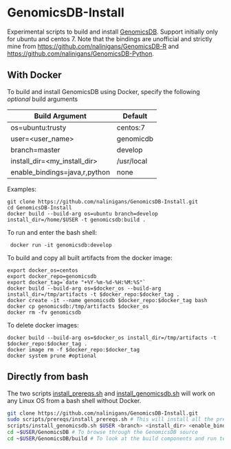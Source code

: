 # GenomicsDB-Install
Experimental scripts to build and install [GenomicsDB](https://github.com/GenomicsDB/GenomicsDB). Support initially only for ubuntu and centos 7. Note that the bindings are unofficial and strictly mine from https://github.com/nalinigans/GenomicsDB-R and https://github.com/nalinigans/GenomicsDB-Python.

## With Docker
To build and install GenomicsDB using Docker, specify the following *optional* build arguments

  | Build Argument | Default |
  | --- | --- |
  | os=ubuntu:trusty|centos:7|<any linux base> | ubuntu:trusty |
  | user=<user_name> | genomicdb |
  | branch=master|develop|<any_branch> | master |
  | install_dir=<my_install_dir> | /usr/local |
  | enable_bindings=java,r,python | none |
  
Examples:
```
git clone https://github.com/nalinigans/GenomicsDB-Install.git
cd GenomicsDB-Install
docker build --build-arg os=ubuntu branch=develop install_dir=/home/$USER -t genomicsdb:build . 
```

To run and enter the bash shell:
```
 docker run -it genomicsdb:develop
```

To build and copy all built artifacts from the docker image:
```
export docker_os=centos
export docker_repo=genomicsdb
export docker_tag=`date "+%Y-%m-%d-%H:%M:%S"`
docker build --build-arg os=$docker_os --build-arg install_dir=/tmp/artifacts -t $docker_repo:$docker_tag .
docker create -it --name genomicsdb $docker_repo:$docker_tag bash
docker cp genomicsdb:/tmp/artifacts $docker_os
docker rm -fv genomicsdb
```

To delete docker images:
```
docker build --build-arg os=$docker_os install_dir=/tmp/artifacts -t $docker_repo:$docker_tag .
docker image rm -f $docker_repo:$docker_tag
docker system prune #optional
```

## Directly from bash
The two scripts [install_prereqs.sh](scripts/prereqs/install_prereqs.sh) and [install_genomicsdb.sh](scripts/install_genomicsdb.sh) will work on any Linux OS from a bash shell without Docker.

```bash
git clone https://github.com/nalinigans/GenomicsDB-Install.git
sudo scripts/prereqs/install_prereqs.sh # This will install all the prerequisites necessary to build genomicsdb
scripts/install_genomicsdb.sh $USER <branch> <install_dir> <enable_bindings> # Arguments are optional
cd ~$USER/GenomicsDB # To browse through the GenomicsDB source
cd ~$USER/GenomicsDB/build # To look at the build components and run tests
```
